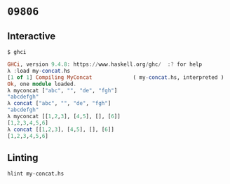 # `09806`

## Interactive

```console
$ ghci
```
```haskell
GHCi, version 9.4.8: https://www.haskell.org/ghc/  :? for help
λ :load my-concat.hs
[1 of 1] Compiling MyConcat             ( my-concat.hs, interpreted )
Ok, one module loaded.
λ myconcat ["abc", "", "de", "fgh"]
"abcdefgh"
λ concat ["abc", "", "de", "fgh"]
"abcdefgh"
λ myconcat [[1,2,3], [4,5], [], [6]]
[1,2,3,4,5,6]
λ concat [[1,2,3], [4,5], [], [6]]
[1,2,3,4,5,6]
```

## Linting

```console
hlint my-concat.hs
```

